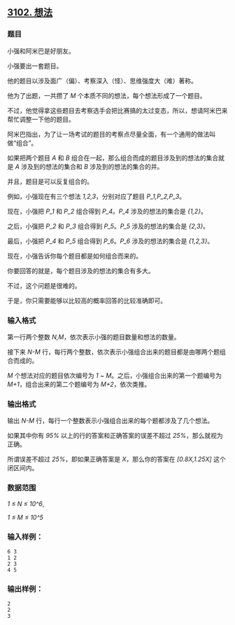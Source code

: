 ## [3102. 想法](https://www.acwing.com/problem/content/3105/)

### 题目

小强和阿米巴是好朋友。

小强要出一套题目。

他的题目以涉及面广（偏）、考察深入（怪）、思维强度大（难）著称。

他为了出题，一共攒了 *M* 个本质不同的想法，每个想法形成了一个题目。

不过，他觉得拿这些题目去考察选手会把比赛搞的太过变态，所以，想请阿米巴来帮忙调整一下他的题目。

阿米巴指出，为了让一场考试的题目的考察点尽量全面，有一个通用的做法叫做“组合”。

如果把两个题目 *A* 和 *B* 组合在一起，那么组合而成的题目涉及到的想法的集合就是 *A* 涉及到的想法的集合和 *B* 涉及到的想法的集合的并。

并且，题目是可以反复组合的。

例如，小强现在有三个想法 *1,2,3*，分别对应了题目 *P_1,P_2,P_3*。

现在，小强把 *P_1* 和 *P_2* 组合得到 *P_4*。*P_4* 涉及的想法的集合是 *{1,2}*。

之后，小强把 *P_2* 和 *P_3* 组合得到 *P_5*。*P_5* 涉及的想法的集合是 *{2,3}*。

最后，小强把 *P_4* 和 *P_5* 组合得到 *P_6*。*P_6* 涉及的想法的集合是 *{1,2,3}*。

现在，小强告诉你每个题目都是如何组合而来的。

你要回答的就是，每个题目涉及的想法的集合有多大。

不过，这个问题是很难的。

于是，你只需要能够以比较高的概率回答的比较准确即可。

### 输入格式

第一行两个整数 *N,M*，依次表示小强的题目数量和想法的数量。

接下来 *N-M* 行，每行两个整数，依次表示小强组合出来的题目都是由哪两个题组合而成的。

*M* 个想法对应的题目依次编号为 *1 ~ M*。之后，小强组合出来的第一个题编号为 *M+1*，组合出来的第二个题编号为 *M+2*，依次类推。

### 输出格式

输出 *N-M* 行，每行一个整数表示小强组合出来的每个题都涉及了几个想法。

如果其中你有 *95%* 以上的行的答案和正确答案的误差不超过 *25%*，那么就视为正确。

所谓误差不超过 *25%*，即如果正确答案是 *X*，那么你的答案在 *[0.8X,1.25X]* 这个闭区间内。

### 数据范围

*1 ≤ N ≤ 10^6*,

*1 ≤ M ≤ 10^5*

### 输入样例：

```
6 3
1 2
2 3
4 5
```

### 输出样例：

```
2
2
3
```
